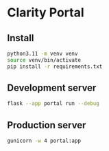 # Clarity Portal

## Install
```bash
python3.11 -m venv venv
source venv/bin/activate
pip install -r requirements.txt
```

## Development server
```bash
flask --app portal run --debug
```

## Production server
```bash
gunicorn -w 4 portal:app
```
